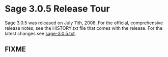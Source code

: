 

# Sage 3.0.5 Release Tour

Sage 3.0.5 was released on July 11th, 2008. For the official, comprehensive release notes, see the HISTORY.txt file that comes with the release. For the latest changes see <a class="http" href="http://sagemath.org/src/announce/sage-3.0.5.txt">sage-3.0.5.txt</a>. 


## FIXME
